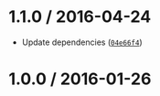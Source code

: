 <!--remark setext-->

<!--lint disable no-multiple-toplevel-headings -->

1.1.0 / 2016-04-24
==================

*   Update dependencies ([`04e66f4`](https://github.com/wooorm/lowlight/commit/04e66f4))

1.0.0 / 2016-01-26
==================
